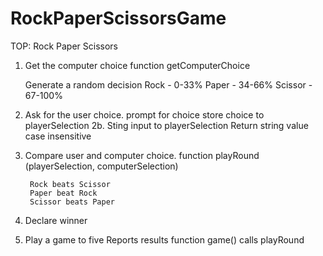 # RockPaperScissorsGame
TOP: Rock Paper Scissors

1. Get the computer choice
	function getComputerChoice

	Generate a random decision
		Rock - 0-33%
		Paper - 34-66%
		Scissor - 67-100%

2. Ask for the user choice.
	prompt for choice
	store choice to playerSelection
2b.
	Sting input to playerSelection
	Return string value case insensitive 

3. Compare user and computer choice.
	function playRound (playerSelection, computerSelection)

		Rock beats Scissor
		Paper beat Rock
		Scissor beats Paper

4. Declare winner

5. Play a game to five
	Reports results
	function game() calls playRound
